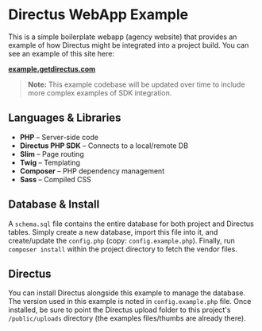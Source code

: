 # Directus WebApp Example
This is a simple boilerplate webapp (agency website) that provides an example of how Directus might be integrated into a project build. You can see an example of this site here:

**[example.getdirectus.com](http://example.getdirectus.com)**

> **Note:** This example codebase will be updated over time to include more complex examples of SDK integration.

## Languages & Libraries
* **PHP** – Server-side code
* **Directus PHP SDK** – Connects to a local/remote DB
* **Slim** – Page routing
* **Twig** – Templating
* **Composer** – PHP dependency management
* **Sass** – Compiled CSS

## Database & Install
A `schema.sql` file contains the entire database for both project and Directus tables. Simply create a new database, import this file into it, and create/update the `config.php` (copy: `config.example.php`). Finally, run `composer install` within the project directory to fetch the vendor files.

## Directus
You can install Directus alongside this example to manage the database. The version used in this example is noted in `config.example.php` file. Once installed, be sure to point the Directus upload folder to this project's `/public/uploads` directory (the examples files/thumbs are already there).
